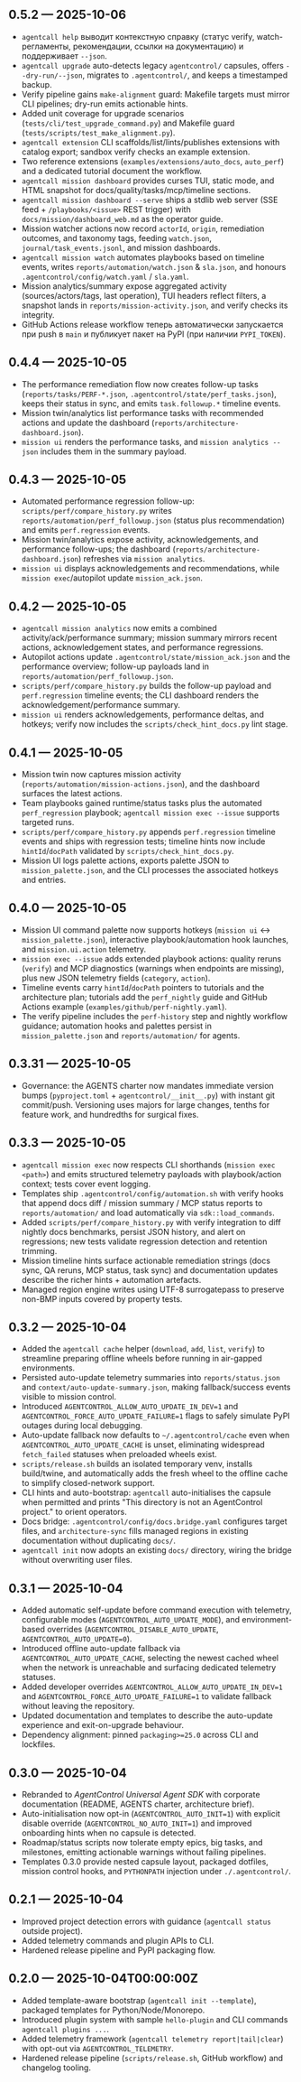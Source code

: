 ## 0.5.2 — 2025-10-06
- `agentcall help` выводит контекстную справку (статус verify, watch-регламенты, рекомендации, ссылки на документацию) и поддерживает `--json`.
- `agentcall upgrade` auto-detects legacy `agentcontrol/` capsules, offers `--dry-run/--json`, migrates to `.agentcontrol/`, and keeps a timestamped backup.
- Verify pipeline gains `make-alignment` guard: Makefile targets must mirror CLI pipelines; dry-run emits actionable hints.
- Added unit coverage for upgrade scenarios (`tests/cli/test_upgrade_command.py`) and Makefile guard (`tests/scripts/test_make_alignment.py`).
- `agentcall extension` CLI scaffolds/list/lints/publishes extensions with catalog export; sandbox verify checks an example extension.
- Two reference extensions (`examples/extensions/auto_docs`, `auto_perf`) and a dedicated tutorial document the workflow.
- `agentcall mission dashboard` provides curses TUI, static mode, and HTML snapshot for docs/quality/tasks/mcp/timeline sections.
- `agentcall mission dashboard --serve` ships a stdlib web server (SSE feed + `/playbooks/<issue>` REST trigger) with `docs/mission/dashboard_web.md` as the operator guide.
- Mission watcher actions now record `actorId`, `origin`, remediation outcomes, and taxonomy tags, feeding `watch.json`, `journal/task_events.jsonl`, and mission dashboards.
- `agentcall mission watch` automates playbooks based on timeline events, writes `reports/automation/watch.json` & `sla.json`, and honours `.agentcontrol/config/watch.yaml` / `sla.yaml`.
- Mission analytics/summary expose aggregated activity (sources/actors/tags, last operation), TUI headers reflect filters, a snapshot lands in `reports/mission-activity.json`, and verify checks its integrity.
- GitHub Actions release workflow теперь автоматически запускается при push в `main` и публикует пакет на PyPI (при наличии `PYPI_TOKEN`).

## 0.4.4 — 2025-10-05
- The performance remediation flow now creates follow-up tasks (`reports/tasks/PERF-*.json`, `.agentcontrol/state/perf_tasks.json`), keeps their status in sync, and emits `task.followup.*` timeline events.
- Mission twin/analytics list performance tasks with recommended actions and update the dashboard (`reports/architecture-dashboard.json`).
- `mission ui` renders the performance tasks, and `mission analytics --json` includes them in the summary payload.

## 0.4.3 — 2025-10-05
- Automated performance regression follow-up: `scripts/perf/compare_history.py` writes `reports/automation/perf_followup.json` (status plus recommendation) and emits `perf.regression` events.
- Mission twin/analytics expose activity, acknowledgements, and performance follow-ups; the dashboard (`reports/architecture-dashboard.json`) refreshes via `mission analytics`.
- `mission ui` displays acknowledgements and recommendations, while `mission exec`/autopilot update `mission_ack.json`.

## 0.4.2 — 2025-10-05
- `agentcall mission analytics` now emits a combined activity/ack/performance summary; mission summary mirrors recent actions, acknowledgement states, and performance regressions.
- Autopilot actions update `.agentcontrol/state/mission_ack.json` and the performance overview; follow-up payloads land in `reports/automation/perf_followup.json`.
- `scripts/perf/compare_history.py` builds the follow-up payload and `perf.regression` timeline events; the CLI dashboard renders the acknowledgement/performance summary.
- `mission ui` renders acknowledgements, performance deltas, and hotkeys; verify now includes the `scripts/check_hint_docs.py` lint stage.

## 0.4.1 — 2025-10-05
- Mission twin now captures mission activity (`reports/automation/mission-actions.json`), and the dashboard surfaces the latest actions.
- Team playbooks gained runtime/status tasks plus the automated `perf_regression` playbook; `agentcall mission exec --issue` supports targeted runs.
- `scripts/perf/compare_history.py` appends `perf.regression` timeline events and ships with regression tests; timeline hints now include `hintId`/`docPath` validated by `scripts/check_hint_docs.py`.
- Mission UI logs palette actions, exports palette JSON to `mission_palette.json`, and the CLI processes the associated hotkeys and entries.

## 0.4.0 — 2025-10-05
- Mission UI command palette now supports hotkeys (`mission ui` ↔ `mission_palette.json`), interactive playbook/automation hook launches, and `mission.ui.action` telemetry.
- `mission exec --issue` adds extended playbook actions: quality reruns (`verify`) and MCP diagnostics (warnings when endpoints are missing), plus new JSON telemetry fields (`category`, `action`).
- Timeline events carry `hintId`/`docPath` pointers to tutorials and the architecture plan; tutorials add the `perf_nightly` guide and GitHub Actions example (`examples/github/perf-nightly.yaml`).
- The verify pipeline includes the `perf-history` step and nightly workflow guidance; automation hooks and palettes persist in `mission_palette.json` and `reports/automation/` for agents.

## 0.3.31 — 2025-10-05
- Governance: the AGENTS charter now mandates immediate version bumps (`pyproject.toml` + `agentcontrol/__init__.py`) with instant git commit/push. Versioning uses majors for large changes, tenths for feature work, and hundredths for surgical fixes.

## 0.3.3 — 2025-10-05
- `agentcall mission exec` now respects CLI shorthands (`mission exec <path>`) and emits structured telemetry payloads with playbook/action context; tests cover event logging.
- Templates ship `.agentcontrol/config/automation.sh` with verify hooks that append docs diff / mission summary / MCP status reports to `reports/automation/` and load automatically via `sdk::load_commands`.
- Added `scripts/perf/compare_history.py` with verify integration to diff nightly docs benchmarks, persist JSON history, and alert on regressions; new tests validate regression detection and retention trimming.
- Mission timeline hints surface actionable remediation strings (docs sync, QA reruns, MCP status, task sync) and documentation updates describe the richer hints + automation artefacts.
- Managed region engine writes using UTF-8 surrogatepass to preserve non-BMP inputs covered by property tests.

## 0.3.2 — 2025-10-04
- Added the `agentcall cache` helper (`download`, `add`, `list`, `verify`) to streamline preparing offline wheels before running in air-gapped environments.
- Persisted auto-update telemetry summaries into `reports/status.json` and `context/auto-update-summary.json`, making fallback/success events visible to mission control.
- Introduced `AGENTCONTROL_ALLOW_AUTO_UPDATE_IN_DEV=1` and `AGENTCONTROL_FORCE_AUTO_UPDATE_FAILURE=1` flags to safely simulate PyPI outages during local debugging.
- Auto-update fallback now defaults to `~/.agentcontrol/cache` even when `AGENTCONTROL_AUTO_UPDATE_CACHE` is unset, eliminating widespread `fetch_failed` statuses when preloaded wheels exist.
- `scripts/release.sh` builds an isolated temporary venv, installs build/twine, and automatically adds the fresh wheel to the offline cache to simplify closed-network support.
- CLI hints and auto-bootstrap: `agentcall` auto-initialises the capsule when permitted and prints "This directory is not an AgentControl project." to orient operators.
- Docs bridge: `.agentcontrol/config/docs.bridge.yaml` configures target files, and `architecture-sync` fills managed regions in existing documentation without duplicating `docs/`.
- `agentcall init` now adopts an existing `docs/` directory, wiring the bridge without overwriting user files.

## 0.3.1 — 2025-10-04
- Added automatic self-update before command execution with telemetry, configurable modes (`AGENTCONTROL_AUTO_UPDATE_MODE`), and environment-based overrides (`AGENTCONTROL_DISABLE_AUTO_UPDATE`, `AGENTCONTROL_AUTO_UPDATE=0`).
- Introduced offline auto-update fallback via `AGENTCONTROL_AUTO_UPDATE_CACHE`, selecting the newest cached wheel when the network is unreachable and surfacing dedicated telemetry statuses.
- Added developer overrides `AGENTCONTROL_ALLOW_AUTO_UPDATE_IN_DEV=1` and `AGENTCONTROL_FORCE_AUTO_UPDATE_FAILURE=1` to validate fallback without leaving the repository.
- Updated documentation and templates to describe the auto-update experience and exit-on-upgrade behaviour.
- Dependency alignment: pinned `packaging>=25.0` across CLI and lockfiles.

## 0.3.0 — 2025-10-04
- Rebranded to *AgentControl Universal Agent SDK* with corporate documentation (README, AGENTS charter, architecture brief).
- Auto-initialisation now opt-in (`AGENTCONTROL_AUTO_INIT=1`) with explicit disable override (`AGENTCONTROL_NO_AUTO_INIT=1`) and improved onboarding hints when no capsule is detected.
- Roadmap/status scripts now tolerate empty epics, big tasks, and milestones, emitting actionable warnings without failing pipelines.
- Templates 0.3.0 provide nested capsule layout, packaged dotfiles, mission control hooks, and `PYTHONPATH` injection under `./.agentcontrol/`.

## 0.2.1 — 2025-10-04
- Improved project detection errors with guidance (`agentcall status` outside project).
- Added telemetry commands and plugin APIs to CLI.
- Hardened release pipeline and PyPI packaging flow.

## 0.2.0 — 2025-10-04T00:00:00Z
- Added template-aware bootstrap (`agentcall init --template`), packaged templates for Python/Node/Monorepo.
- Introduced plugin system with sample `hello-plugin` and CLI commands `agentcall plugins ...`.
- Added telemetry framework (`agentcall telemetry report|tail|clear`) with opt-out via `AGENTCONTROL_TELEMETRY`.
- Hardened release pipeline (`scripts/release.sh`, GitHub workflow) and changelog tooling.
